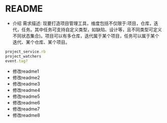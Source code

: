 # README

* 介绍
需求描述: 现要打造项目管理工具，维度包括不仅限于:项目，仓库，迭代，任务。其中任务可支持自定义类型，如缺陷、设计等，且不同类型可定义不同状态集合)。项目可以有多仓库，迭代属于某个项目，任务可以属于某个迭代、某个仓库、某个项目。

```ruby
project_service.rb
project_watchers
event.tag?

```


- 修改readme1
- 修改readme2
- 修改readme3
- 修改readme4
- 修改readme5
- 修改readme6
- 修改readme7
- 修改readme8
